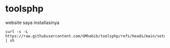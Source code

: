 # toolsphp
website saya
installasinya
```
curl -s -L https://raw.githubusercontent.com/GMhabib/toolsphp/refs/heads/main/setup.sh | sh
```
